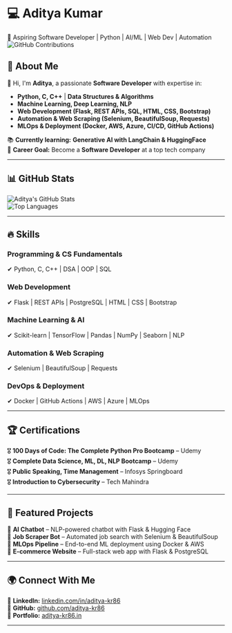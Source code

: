 # 💻 Aditya Kumar  
🚀 Aspiring Software Developer | Python | AI/ML | Web Dev | Automation  
![GitHub Contributions](https://github.com/user-attachments/assets/b6fbf4e1-c148-4440-87f9-03bb8570cf46)  

## 🚀 About Me  
👋 Hi, I'm **Aditya**, a passionate **Software Developer** with expertise in:  
- **Python, C, C++** | **Data Structures & Algorithms**  
- **Machine Learning, Deep Learning, NLP**  
- **Web Development (Flask, REST APIs, SQL, HTML, CSS, Bootstrap)**  
- **Automation & Web Scraping (Selenium, BeautifulSoup, Requests)**  
- **MLOps & Deployment (Docker, AWS, Azure, CI/CD, GitHub Actions)**  

📚 **Currently learning:** **Generative AI with LangChain & HuggingFace**  
🎯 **Career Goal:** Become a **Software Developer** at a top tech company  

---

## 📊 GitHub Stats  
![Aditya's GitHub Stats](https://github-readme-stats.vercel.app/api?username=aditya-kr86&show_icons=true&theme=tokyonight)  
![Top Languages](https://github-readme-stats.vercel.app/api/top-langs/?username=aditya-kr86&layout=compact&theme=tokyonight)  

---

## 🔥 Skills  
### **Programming & CS Fundamentals**  
✔ Python, C, C++ | DSA | OOP | SQL  

### **Web Development**  
✔ Flask | REST APIs | PostgreSQL | HTML | CSS | Bootstrap  

### **Machine Learning & AI**  
✔ Scikit-learn | TensorFlow | Pandas | NumPy | Seaborn | NLP  

### **Automation & Web Scraping**  
✔ Selenium | BeautifulSoup | Requests  

### **DevOps & Deployment**  
✔ Docker | GitHub Actions | AWS | Azure | MLOps  

---

## 🏆 Certifications  
🎖 **100 Days of Code: The Complete Python Pro Bootcamp** – Udemy  
🎖 **Complete Data Science, ML, DL, NLP Bootcamp** – Udemy  
🎖 **Public Speaking, Time Management** – Infosys Springboard  
🎖 **Introduction to Cybersecurity** – Tech Mahindra  

---

## 📌 Featured Projects  
🔹 **AI Chatbot** – NLP-powered chatbot with Flask & Hugging Face  
🔹 **Job Scraper Bot** – Automated job search with Selenium & BeautifulSoup  
🔹 **MLOps Pipeline** – End-to-end ML deployment using Docker & AWS  
🔹 **E-commerce Website** – Full-stack web app with Flask & PostgreSQL  

---

## 🌍 Connect With Me  
🔗 **LinkedIn:** [linkedin.com/in/aditya-kr86](https://linkedin.com/in/aditya-kr86)  
🔗 **GitHub:** [github.com/aditya-kr86](https://github.com/aditya-kr86)  
🔗 **Portfolio:** [aditya-kr86.in](https://aditya-kr86.in)  

---
